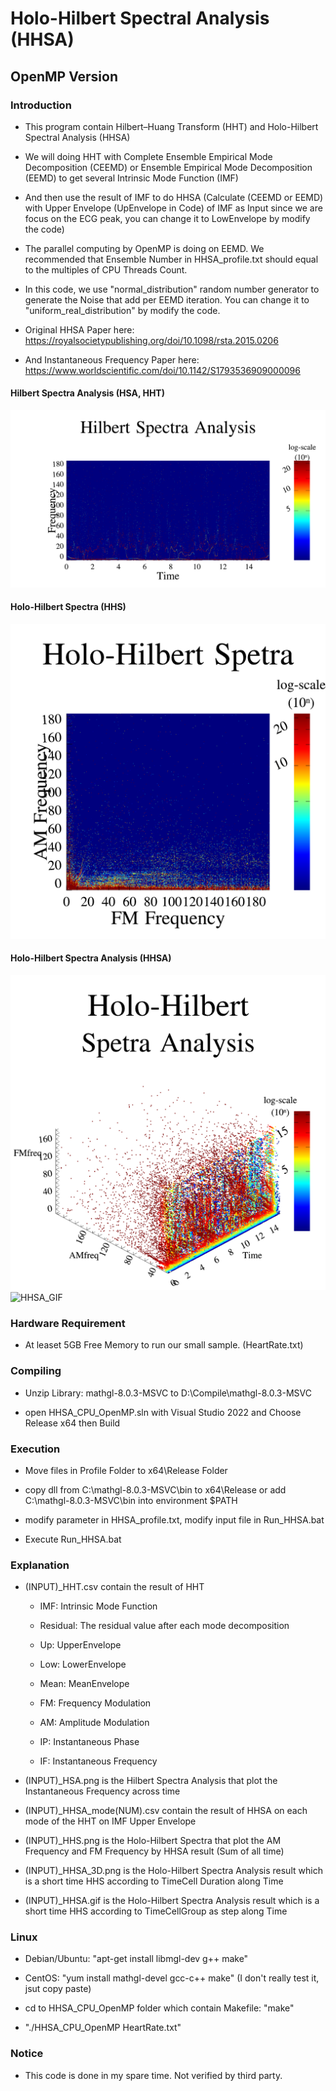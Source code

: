 # Holo-Hilbert Spectral Analysis (HHSA)
## OpenMP Version
### Introduction
- This program contain Hilbert–Huang Transform (HHT) and Holo-Hilbert Spectral Analysis (HHSA)

- We will doing HHT with Complete Ensemble Empirical Mode Decomposition (CEEMD) or Ensemble Empirical Mode Decomposition (EEMD) to get several Intrinsic Mode Function (IMF)

- And then use the result of IMF to do HHSA (Calculate (CEEMD or EEMD) with Upper Envelope (UpEnvelope in Code) of IMF as Input since we are focus on the ECG peak, you can change it to LowEnvelope by modify the code)

- The parallel computing by OpenMP is doing on EEMD. We recommended that Ensemble Number in HHSA_profile.txt should equal to the multiples of CPU Threads Count.

- In this code, we use "normal_distribution" random number generator to generate the Noise that add per EEMD iteration. You can change it to "uniform_real_distribution" by modify the code.

- Original HHSA Paper here: https://royalsocietypublishing.org/doi/10.1098/rsta.2015.0206

- And Instantaneous Frequency Paper here: https://www.worldscientific.com/doi/10.1142/S1793536909000096

#### Hilbert Spectra Analysis (HSA, HHT)
![HSA](HeartRate.txt_HSA.png)
#### Holo-Hilbert Spectra (HHS)
![HHS](HeartRate.txt_HHS.png)
#### Holo-Hilbert Spectra Analysis (HHSA)
![HHSA_3D](HeartRate.txt_HHSA_3D.png)
![HHSA_GIF](HeartRate.txt_HHSA.gif)

### Hardware Requirement
- At leaset 5GB Free Memory to run our small sample. (HeartRate.txt)

### Compiling
- Unzip Library: mathgl-8.0.3-MSVC to D:\Compile\mathgl-8.0.3-MSVC

- open HHSA_CPU_OpenMP.sln with Visual Studio 2022 and Choose Release x64 then Build

### Execution
- Move files in Profile Folder to x64\Release Folder

- copy dll from C:\mathgl-8.0.3-MSVC\bin to x64\Release or add C:\mathgl-8.0.3-MSVC\bin into environment $PATH

- modify parameter in HHSA_profile.txt, modify input file in Run_HHSA.bat

- Execute Run_HHSA.bat

### Explanation
- (INPUT)_HHT.csv	contain the result of HHT

  + IMF: Intrinsic Mode Function

  + Residual: The residual value after each mode decomposition

  + Up: UpperEnvelope

  + Low: LowerEnvelope

  + Mean: MeanEnvelope

  + FM: Frequency Modulation

  + AM: Amplitude Modulation

  + IP: Instantaneous Phase

  + IF: Instantaneous Frequency

- (INPUT)_HSA.png is the Hilbert Spectra Analysis that plot the Instantaneous Frequency across time

- (INPUT)_HHSA_mode(NUM).csv contain the result of HHSA on each mode of the HHT on IMF Upper Envelope

- (INPUT)_HHS.png is the Holo-Hilbert Spectra that plot the AM Frequency and FM Frequency by HHSA result (Sum of all time)

- (INPUT)_HHSA_3D.png is the Holo-Hilbert Spectra Analysis result which is a short time HHS according to TimeCell Duration along Time

- (INPUT)_HHSA.gif is the Holo-Hilbert Spectra Analysis result which is a short time HHS according to TimeCellGroup as step along Time

### Linux
- Debian/Ubuntu: "apt-get install libmgl-dev g++ make"

- CentOS: "yum install mathgl-devel gcc-c++ make" (I don't really test it, jsut copy paste)

- cd to HHSA_CPU_OpenMP folder which contain Makefile: "make"

- "./HHSA_CPU_OpenMP HeartRate.txt"


### Notice
- This code is done in my spare time. Not verified by third party.
